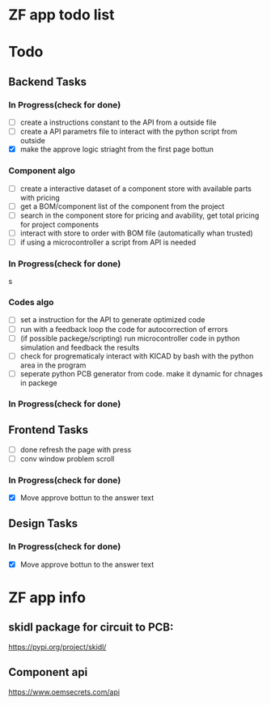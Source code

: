# ZF app todo list

# Todo
## Backend Tasks




### In Progress(check for done)
- [ ] create a instructions constant to the API from a outside file
- [ ] create a API parametrs file to interact with the python script from outside
- [x] make the approve logic striaght from the first page bottun

### Component algo
- [ ] create a interactive dataset of a component store with available parts with pricing
- [ ] get a BOM/component list of the component from the project
- [ ] search in the component store for pricing and avability, get total pricing for project components
- [ ] interact with store to order with BOM file (automatically  whan trusted)
- [ ] if using a microcontroller a script from API is needed 
### In Progress(check for done)
s


### Codes algo
- [ ] set a instruction for the API to generate optimized code
- [ ] run with a feedback loop the code for autocorrection of errors 
- [ ] (if possible packege/scripting) run microcontroller code in python simulation and feedback the results
- [ ] check for progrematicaly interact with KICAD by bash with the python area in the program
- [ ] seperate python PCB generator from code. make it dynamic for chnages in packege

### In Progress(check for done)

## Frontend Tasks
- [ ] done refresh the page with press
- [ ] conv window problem scroll
### In Progress(check for done)
- [x] Move approve bottun to the answer text

## Design Tasks




### In Progress(check for done)

- [x] Move approve bottun to the answer text



# ZF app info

## skidl package for circuit to PCB: 
https://pypi.org/project/skidl/


## Component api
https://www.oemsecrets.com/api
